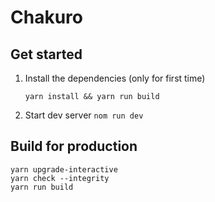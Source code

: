 # Chakuro

## Get started

1. Install the dependencies (only for first time)

   ```yarn install && yarn run build```

2. Start dev server
   ```nom run dev```

## Build for production

```
yarn upgrade-interactive
yarn check --integrity
yarn run build
```





